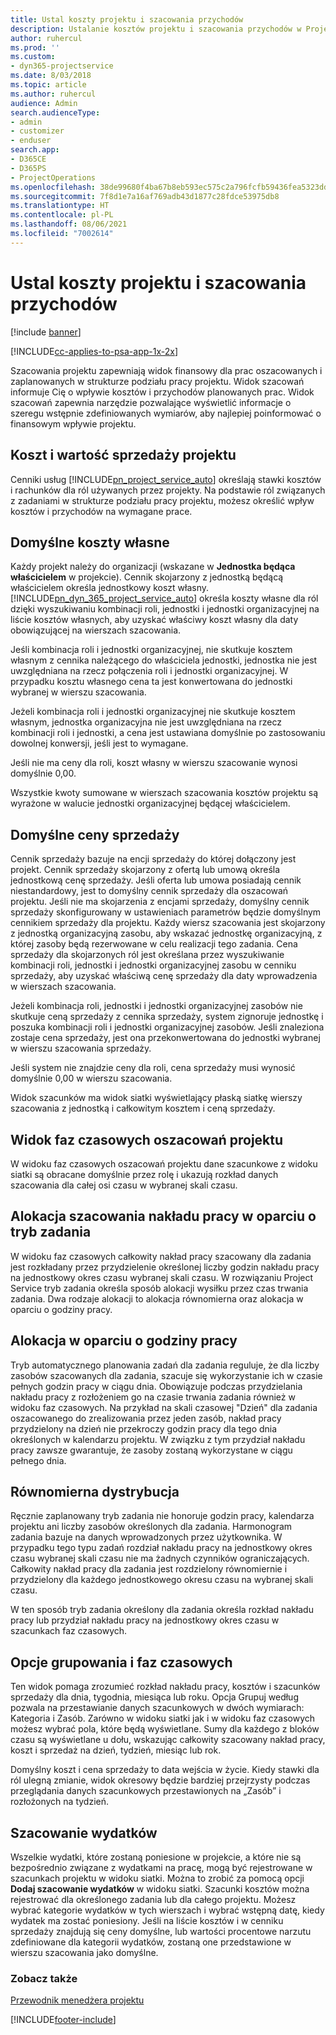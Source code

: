 ```yaml
---
title: Ustal koszty projektu i szacowania przychodów
description: Ustalanie kosztów projektu i szacowania przychodów w Project Service
author: ruhercul
ms.prod: ''
ms.custom:
- dyn365-projectservice
ms.date: 8/03/2018
ms.topic: article
ms.author: ruhercul
audience: Admin
search.audienceType:
- admin
- customizer
- enduser
search.app:
- D365CE
- D365PS
- ProjectOperations
ms.openlocfilehash: 38de99680f4ba67b8eb593ec575c2a796fcfb59436fea5323dd1d86d7cf3d797
ms.sourcegitcommit: 7f8d1e7a16af769adb43d1877c28fdce53975db8
ms.translationtype: HT
ms.contentlocale: pl-PL
ms.lasthandoff: 08/06/2021
ms.locfileid: "7002614"
---
```

# <a name="determine-project-cost-and-revenue-estimates"></a>Ustal koszty projektu i szacowania przychodów 

[!include [banner](../includes/psa-now-project-operations.md)]

[!INCLUDE[cc-applies-to-psa-app-1x-2x](../includes/cc-applies-to-psa-app-1x-2x.md)]

Szacowania projektu zapewniają widok finansowy dla prac oszacowanych i zaplanowanych w strukturze podziału pracy projektu. Widok szacowań informuje Cię o wpływie kosztów i przychodów planowanych prac. Widok szacowań zapewnia narzędzie pozwalające wyświetlić informacje o szeregu wstępnie zdefiniowanych wymiarów, aby najlepiej poinformować o finansowym wpływie projektu.  
  
## <a name="cost-and-sales-value-of-the-project"></a>Koszt i wartość sprzedaży projektu  
Cenniki usług [!INCLUDE[pn_project_service_auto](../includes/pn-project-service-auto.md)] określają stawki kosztów i rachunków dla ról używanych przez projekty. Na podstawie ról związanych z zadaniami w strukturze podziału pracy projektu, możesz określić wpływ kosztów i przychodów na wymagane prace.  
  
## <a name="cost-price-defaulting"></a>Domyślne koszty własne  
Każdy projekt należy do organizacji (wskazane w **Jednostka będąca właścicielem** w projekcie). Cennik skojarzony z jednostką będącą właścicielem określa jednostkowy koszt własny. [!INCLUDE[pn_dyn_365_project_service_auto](../includes/pn-dyn-365-project-service-auto.md)] określa koszty własne dla ról dzięki wyszukiwaniu kombinacji roli, jednostki i jednostki organizacyjnej na liście kosztów własnych, aby uzyskać właściwy koszt własny dla daty obowiązującej na wierszach szacowania.  
  
Jeśli kombinacja roli i jednostki organizacyjnej, nie skutkuje kosztem własnym z cennika należącego do właściciela jednostki, jednostka nie jest uwzględniana na rzecz połączenia roli i jednostki organizacyjnej. W przypadku kosztu własnego cena ta jest konwertowana do jednostki wybranej w wierszu szacowania.  
  
Jeżeli kombinacja roli i jednostki organizacyjnej nie skutkuje kosztem własnym, jednostka organizacyjna nie jest uwzględniana na rzecz kombinacji roli i jednostki, a cena jest ustawiana domyślnie po zastosowaniu dowolnej konwersji, jeśli jest to wymagane.  
  
 Jeśli nie ma ceny dla roli, koszt własny w wierszu szacowanie wynosi domyślnie 0,00.  
  
 Wszystkie kwoty sumowane w wierszach szacowania kosztów projektu są wyrażone w walucie jednostki organizacyjnej będącej właścicielem.  
  
## <a name="sales-price-defaulting"></a>Domyślne ceny sprzedaży  
Cennik sprzedaży bazuje na encji sprzedaży do której dołączony jest projekt. Cennik sprzedaży skojarzony z ofertą lub umową określa jednostkową cenę sprzedaży. Jeśli oferta lub umowa posiadają cennik niestandardowy, jest to domyślny cennik sprzedaży dla oszacowań projektu. Jeśli nie ma skojarzenia z encjami sprzedaży, domyślny cennik sprzedaży skonfigurowany w ustawieniach parametrów będzie domyślnym cennikiem sprzedaży dla projektu. Każdy wiersz szacowania jest skojarzony z jednostką organizacyjną zasobu, aby wskazać jednostkę organizacyjną, z której zasoby będą rezerwowane w celu realizacji tego zadania. Cena sprzedaży dla skojarzonych ról jest określana przez wyszukiwanie kombinacji roli, jednostki i jednostki organizacyjnej zasobu w cenniku sprzedaży, aby uzyskać właściwą cenę sprzedaży dla daty wprowadzenia w wierszach szacowania.  
  
Jeżeli kombinacja roli, jednostki i jednostki organizacyjnej zasobów nie skutkuje ceną sprzedaży z cennika sprzedaży, system zignoruje jednostkę i poszuka kombinacji roli i jednostki organizacyjnej zasobów. Jeśli znaleziona zostaje cena sprzedaży, jest ona przekonwertowana do jednostki wybranej w wierszu szacowania sprzedaży.  
  
Jeśli system nie znajdzie ceny dla roli, cena sprzedaży musi wynosić domyślnie 0,00 w wierszu szacowania.  
  
Widok szacunków ma widok siatki wyświetlający płaską siatkę wierszy szacowania z jednostką i całkowitym kosztem i ceną sprzedaży.  
  
## <a name="time-phased-view-of-project-estimates"></a>Widok faz czasowych oszacowań projektu  
W widoku faz czasowych oszacowań projektu dane szacunkowe z widoku siatki są obracane domyślnie przez rolę i ukazują rozkład danych szacowania dla całej osi czasu w wybranej skali czasu.  
  
## <a name="effort-estimate-allocation-based-on-task-mode"></a>Alokacja szacowania nakładu pracy w oparciu o tryb zadania  
W widoku faz czasowych całkowity nakład pracy szacowany dla zadania jest rozkładany przez przydzielenie określonej liczby godzin nakładu pracy na jednostkowy okres czasu wybranej skali czasu. W rozwiązaniu Project Service tryb zadania określa sposób alokacji wysiłku przez czas trwania zadania. Dwa rodzaje alokacji to alokacja równomierna oraz alokacja w oparciu o godziny pracy. 
  
## <a name="work-hours-based-allocation"></a>Alokacja w oparciu o godziny pracy  
Tryb automatycznego planowania zadań dla zadania reguluje, że dla liczby zasobów szacowanych dla zadania, szacuje się wykorzystanie ich w czasie pełnych godzin pracy w ciągu dnia. Obowiązuje podczas przydzielania nakładu pracy z rozłożeniem go na czasie trwania zadania również w widoku faz czasowych. Na przykład na skali czasowej "Dzień" dla zadania oszacowanego do zrealizowania przez jeden zasób, nakład pracy przydzielony na dzień nie przekroczy godzin pracy dla tego dnia określonych w kalendarzu projektu. W związku z tym przydział nakładu pracy zawsze gwarantuje, że zasoby zostaną wykorzystane w ciągu pełnego dnia.  
  
## <a name="even-distribution"></a>Równomierna dystrybucja  
Ręcznie zaplanowany tryb zadania nie honoruje godzin pracy, kalendarza projektu ani liczby zasobów określonych dla zadania. Harmonogram zadania bazuje na danych wprowadzonych przez użytkownika. W przypadku tego typu zadań rozdział nakładu pracy na jednostkowy okres czasu wybranej skali czasu nie ma żadnych czynników ograniczających. Całkowity nakład pracy dla zadania jest rozdzielony równomiernie i przydzielony dla każdego jednostkowego okresu czasu na wybranej skali czasu.  
  
W ten sposób tryb zadania określony dla zadania określa rozkład nakładu pracy lub przydział nakładu pracy na jednostkowy okres czasu w szacunkach faz czasowych.  
  
## <a name="grouping-and-time-phasing-options"></a>Opcje grupowania i faz czasowych  
Ten widok pomaga zrozumieć rozkład nakładu pracy, kosztów i szacunków sprzedaży dla dnia, tygodnia, miesiąca lub roku. Opcja Grupuj według pozwala na przestawianie danych szacunkowych w dwóch wymiarach: Kategoria i Zasób. Zarówno w widoku siatki jak i w widoku faz czasowych możesz wybrać pola, które będą wyświetlane. Sumy dla każdego z bloków czasu są wyświetlane u dołu, wskazując całkowity szacowany nakład pracy, koszt i sprzedaż na dzień, tydzień, miesiąc lub rok.  
  
Domyślny koszt i cena sprzedaży to data wejścia w życie. Kiedy stawki dla ról ulegną zmianie, widok okresowy będzie bardziej przejrzysty podczas przeglądania danych szacunkowych przestawionych na „Zasób” i rozłożonych na tydzień.  
  
## <a name="expense-estimates"></a>Szacowanie wydatków  
Wszelkie wydatki, które zostaną poniesione w projekcie, a które nie są bezpośrednio związane z wydatkami na pracę, mogą być rejestrowane w szacunkach projektu w widoku siatki. Można to zrobić za pomocą opcji **Dodaj szacowanie wydatków** w widoku siatki. Szacunki kosztów można rejestrować dla określonego zadania lub dla całego projektu. Możesz wybrać kategorie wydatków w tych wierszach i wybrać wstępną datę, kiedy wydatek ma zostać poniesiony. Jeśli na liście kosztów i w cenniku sprzedaży znajdują się ceny domyślne, lub wartości procentowe narzutu zdefiniowane dla kategorii wydatków, zostaną one przedstawione w wierszu szacowania jako domyślne.  
  
### <a name="see-also"></a>Zobacz także  
 [Przewodnik menedżera projektu](../psa/project-manager-guide.md)


[!INCLUDE[footer-include](../includes/footer-banner.md)]